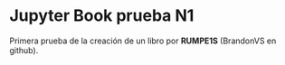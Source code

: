 Jupyter Book prueba N1
============================

Primera prueba de la creación de un libro por **RUMPE1S** (BrandonVS en github).